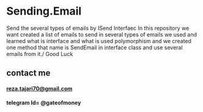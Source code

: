 # Sending.Email
Send the several types of emails by ISend Interfaec
In this repository we want created a list of emails to send in several types of emails
we used and learned what is interface and what is used polymorphism and we created one 
method that name is SendEmail in interface class and use several emails from it./
Good Luck

## contact me
#### reza.tajari70@gmail.com
#### telegram Id= @gateofmoney

